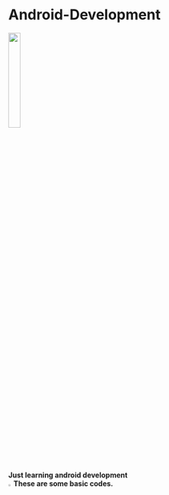 # Android-Development
<img align="center" width="22%" src="https://media2.giphy.com/media/llarwdtFqG63IlqUR1/giphy.gif"><br>
<p><b>Just learning android development<br>
<img width ="1.4%" src="https://cdn2.iconfinder.com/data/icons/font-awesome/1792/code-512.png">
These are some basic codes.
